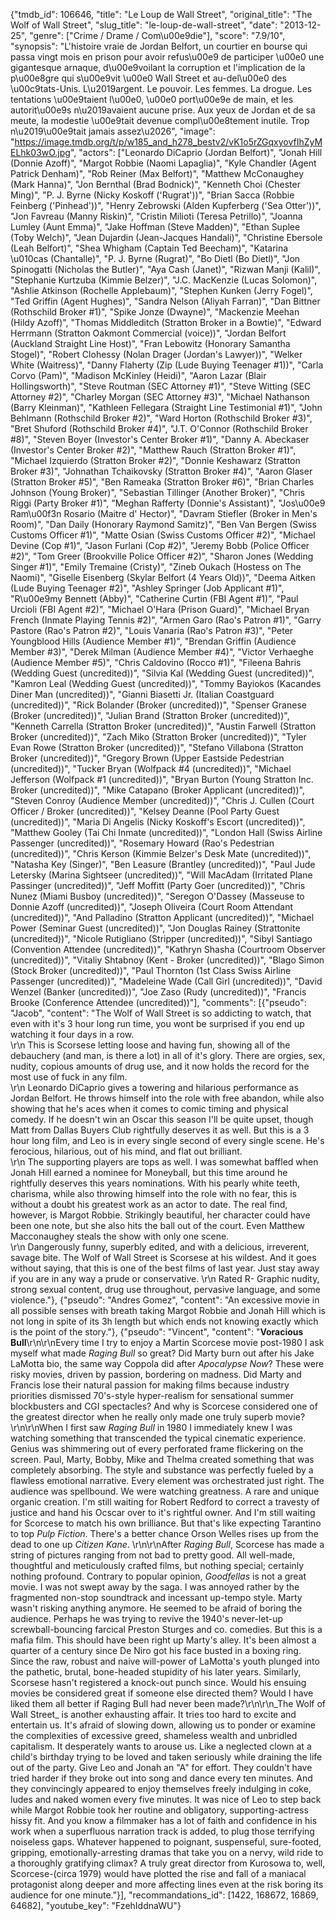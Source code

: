 {"tmdb_id": 106646, "title": "Le Loup de Wall Street", "original_title": "The Wolf of Wall Street", "slug_title": "le-loup-de-wall-street", "date": "2013-12-25", "genre": ["Crime / Drame / Com\u00e9die"], "score": "7.9/10", "synopsis": "L'histoire vraie de Jordan Belfort, un courtier en bourse qui passa vingt mois en prison pour avoir refus\u00e9 de participer \u00e0 une gigantesque arnaque, d\u00e9voilant la corruption et l'implication de la p\u00e8gre qui s\u00e9vit \u00e0 Wall Street et au-del\u00e0 des \u00c9tats-Unis. L\u2019argent. Le pouvoir. Les femmes. La drogue. Les tentations \u00e9taient l\u00e0, \u00e0 port\u00e9e de main, et les autorit\u00e9s n\u2019avaient aucune prise. Aux yeux de Jordan et de sa meute, la modestie \u00e9tait devenue compl\u00e8tement inutile. Trop n\u2019\u00e9tait jamais assez\u2026", "image": "https://image.tmdb.org/t/p/w185_and_h278_bestv2/vK1o5rZGqxyovfIhZyMELhk03wO.jpg", "actors": ["Leonardo DiCaprio (Jordan Belfort)", "Jonah Hill (Donnie Azoff)", "Margot Robbie (Naomi Lapaglia)", "Kyle Chandler (Agent Patrick Denham)", "Rob Reiner (Max Belfort)", "Matthew McConaughey (Mark Hanna)", "Jon Bernthal (Brad Bodnick)", "Kenneth Choi (Chester Ming)", "P. J. Byrne (Nicky Koskoff ('Rugrat'))", "Brian Sacca (Robbie Feinberg ('Pinhead'))", "Henry Zebrowski (Alden Kupferberg ('Sea Otter'))", "Jon Favreau (Manny Riskin)", "Cristin Milioti (Teresa Petrillo)", "Joanna Lumley (Aunt Emma)", "Jake Hoffman (Steve Madden)", "Ethan Suplee (Toby Welch)", "Jean Dujardin (Jean-Jacques Handali)", "Christine Ebersole (Leah Belfort)", "Shea Whigham (Captain Ted Beecham)", "Katarina \u010cas (Chantalle)", "P. J. Byrne (Rugrat)", "Bo Dietl (Bo Dietl)", "Jon Spinogatti (Nicholas the Butler)", "Aya Cash (Janet)", "Rizwan Manji (Kalil)", "Stephanie Kurtzuba (Kimmie Belzer)", "J.C. MacKenzie (Lucas Solomon)", "Ashlie Atkinson (Rochelle Applebaum)", "Stephen Kunken (Jerry Fogel)", "Ted Griffin (Agent Hughes)", "Sandra Nelson (Aliyah Farran)", "Dan Bittner (Rothschild Broker #1)", "Spike Jonze (Dwayne)", "Mackenzie Meehan (Hildy Azoff)", "Thomas Middleditch (Stratton Broker in a Bowtie)", "Edward Herrmann (Stratton Oakmont Commercial (voice))", "Jordan Belfort (Auckland Straight Line Host)", "Fran Lebowitz (Honorary Samantha Stogel)", "Robert Clohessy (Nolan Drager (Jordan's Lawyer))", "Welker White (Waitress)", "Danny Flaherty (Zip (Lude Buying Teenager #1))", "Carla Corvo (Pam)", "Madison McKinley (Heidi)", "Aaron Lazar (Blair Hollingsworth)", "Steve Routman (SEC Attorney #1)", "Steve Witting (SEC Attorney #2)", "Charley Morgan (SEC Attorney #3)", "Michael Nathanson (Barry Kleinman)", "Kathleen Fellegara (Straight Line Testimonial #1)", "John Behlmann (Rothschild Broker #2)", "Ward Horton (Rothschild Broker #3)", "Bret Shuford (Rothschild Broker #4)", "J.T. O'Connor (Rothschild Broker #8)", "Steven Boyer (Investor's Center Broker #1)", "Danny A. Abeckaser (Investor's Center Broker #2)", "Matthew Rauch (Stratton Broker #1)", "Michael Izquierdo (Stratton Broker #2)", "Donnie Keshawarz (Stratton Broker #3)", "Johnathan Tchaikovsky (Stratton Broker #4)", "Aaron Glaser (Stratton Broker #5)", "Ben Rameaka (Stratton Broker #6)", "Brian Charles Johnson (Young Broker)", "Sebastian Tillinger (Another Broker)", "Chris Riggi (Party Broker #1)", "Meghan Rafferty (Donnie's Assistant)", "Jos\u00e9 Ram\u00f3n Rosario (Maitre d' Hector)", "Davram Stiefler (Broker in Men's Room)", "Dan Daily (Honorary Raymond Samitz)", "Ben Van Bergen (Swiss Customs Officer #1)", "Matte Osian (Swiss Customs Officer #2)", "Michael Devine (Cop #1)", "Jason Furlani (Cop #2)", "Jeremy Bobb (Police Officer #2)", "Tom Greer (Brookville Police Officer #2)", "Sharon Jones (Wedding Singer #1)", "Emily Tremaine (Cristy)", "Zineb Oukach (Hostess on The Naomi)", "Giselle Eisenberg (Skylar Belfort (4 Years Old))", "Deema Aitken (Lude Buying Teenager #2)", "Ashley Springer (Job Applicant #1)", "R\u00e9my Bennett (Abby)", "Catherine Curtin (FBI Agent #1)", "Paul Urcioli (FBI Agent #2)", "Michael O'Hara (Prison Guard)", "Michael Bryan French (Inmate Playing Tennis #2)", "Armen Garo (Rao's Patron #1)", "Garry Pastore (Rao's Patron #2)", "Louis Vanaria (Rao's Patron #3)", "Peter Youngblood Hills (Audience Member #1)", "Brendan Griffin (Audience Member #3)", "Derek Milman (Audience Member #4)", "Victor Verhaeghe (Audience Member #5)", "Chris Caldovino (Rocco #1)", "Fileena Bahris (Wedding Guest (uncredited))", "Silvia Kal (Wedding Guest (uncredited))", "Kamron Leal (Wedding Guest (uncredited))", "Tommy Bayiokos (Kacandes Diner Man (uncredited))", "Gianni Biasetti Jr. (Italian Coastguard (uncredited))", "Rick Bolander (Broker (uncredited))", "Spenser Granese (Broker (uncredited))", "Julian Brand (Stratton Broker (uncredited))", "Kenneth Carrella (Stratton Broker (uncredited))", "Austin Farwell (Stratton Broker (uncredited))", "Zach Miko (Stratton Broker (uncredited))", "Tyler Evan Rowe (Stratton Broker (uncredited))", "Stefano Villabona (Stratton Broker (uncredited))", "Gregory Brown (Upper Eastside Pedestrian (uncredited))", "Tucker Bryan (Wolfpack #4 (uncredited))", "Michael Jefferson (Wolfpack #1 (uncredited))", "Bryan Burton (Young Stratton Inc. Broker (uncredited))", "Mike Catapano (Broker Applicant (uncredited))", "Steven Conroy (Audience Member (uncredited))", "Chris J. Cullen (Court Officer / Broker (uncredited))", "Kelsey Deanne (Pool Party Guest (uncredited))", "Maria Di Angelis (Nicky Koskoff's Escort (uncredited))", "Matthew Gooley (Tai Chi Inmate (uncredited))", "London Hall (Swiss Airline Passenger (uncredited))", "Rosemary Howard (Rao's Pedestrian (uncredited))", "Chris Kerson (Kimmie Belzer's Desk Mate (uncredited))", "Natasha Key (Singer)", "Ben Leasure (Brantley (uncredited))", "Paul Jude Letersky (Marina Sightseer (uncredited))", "Will MacAdam (Irritated Plane Passinger (uncredited))", "Jeff Moffitt (Party Goer (uncredited))", "Chris Nunez (Miami Busboy (uncredited))", "Seregon O'Dassey (Masseuse to Donnie Azoff (uncredited))", "Joseph Oliveira (Court Room Attendant (uncredited))", "And Palladino (Stratton Applicant (uncredited))", "Michael Power (Seminar Guest (uncredited))", "Jon Douglas Rainey (Strattonite (uncredited))", "Nicole Rutigliano (Stripper (uncredited))", "Sibyl Santiago (Convention Attendee (uncredited))", "Kathryn Shasha (Courtroom Observer (uncredited))", "Vitaliy Shtabnoy (Kent - Broker (uncredited))", "Blago Simon (Stock Broker (uncredited))", "Paul Thornton (1st Class Swiss Airline Passenger (uncredited))", "Madeleine Wade (Call Girl (uncredited))", "David Wenzel (Banker (uncredited))", "Joe Zaso (Rudy (uncredited))", "Francis Brooke (Conference Attendee (uncredited))"], "comments": [{"pseudo": "Jacob", "content": "The Wolf of Wall Street is so addicting to watch, that even with it's 3 hour long run time, you wont be surprised if you end up watching it four days in a row. <br>\r\n     This is Scorsese letting loose and having fun, showing all of the debauchery (and man, is there a lot) in all of it's glory. There are orgies, sex, nudity, copious amounts of drug use, and it now holds the record for the most use of fuck in any film. <br>\r\n     Leonardo DiCaprio gives a towering and hilarious performance as Jordan Belfort. He throws himself into the role with free abandon, while also showing that he's aces when it comes to comic timing and physical comedy. If he doesn't win an Oscar this season I'll be quite upset, though Matt from Dallas Buyers Club rightfully deserves it as well. But this is a 3 hour long film, and Leo is in every single second of every single scene. He's ferocious, hilarious, out of his mind, and flat out brilliant.<br>\r\n     The supporting players are tops as well. I was somewhat baffled when Jonah Hill earned a nominee for Moneyball, but this time around he rightfully deserves this years nominations. With his pearly white teeth, charisma, while also throwing himself into the role with no fear, this is without a doubt his greatest work as an actor to date. The real find, however, is Margot Robbie. Strikingly beautiful, her character could have been one note, but she also hits the ball out of the court. Even Matthew Macconaughey steals the show with only one scene. <br>\r\n     Dangerously funny, superbly edited, and with a delicious, irreverent, savage bite. The Wolf of Wall Street is Scorsese at his wildest. And it goes without saying, that this is one of the best films of last year. Just stay away if you are in any way a prude or conservative. \r\n     Rated R- Graphic nudity, strong sexual content, drug use throughout, pervasive language, and some violence."}, {"pseudo": "Andres Gomez", "content": "An excessive movie in all possible senses with breath taking Margot Robbie and Jonah Hill which is not long in spite of its 3h length but which ends not knowing exactly which is the point of the story."}, {"pseudo": "Vincent", "content": "**Voracious Bull**\r\n\r\nEvery time I try to enjoy a Martin Scorcese movie post-1980 I ask myself what made _Raging Bull_ so great? Did Marty burn out after his Jake LaMotta bio, the same way Coppola did after _Apocalypse Now_? These were risky movies, driven by passion, bordering on madness. Did Marty and Francis lose their natural passion for making films because industry priorities dismissed 70's-style hyper-realism for sensational summer blockbusters and CGI spectacles? And why is Scorcese considered one of the greatest director when he really only made one truly superb movie?\r\n\r\nWhen I first saw _Raging Bull_ in 1980 I immediately knew I was watching something that transcended the typical cinematic experience. Genius was shimmering out of every perforated frame flickering on the screen. Paul, Marty, Bobby, Mike and Thelma created something that was completely absorbing. The style and substance was perfectly fueled by a flawless emotional narrative. Every element was orchestrated just right. The audience was spellbound. We were watching greatness. A rare and unique organic creation. I'm still waiting for Robert Redford to correct a travesty of justice and hand his Ocscar over to it's rightful owner. And I'm still waiting for Scorcese to match his own brilliance. But that's like expecting Tarantino to top _Pulp Fiction_. There's a better chance Orson Welles rises up from the dead to one up _Citizen Kane_. \r\n\r\nAfter _Raging Bull_, Scorcese has made a string of pictures ranging from not bad to pretty good. All well-made, thoughtful and meticulously crafted films, but nothing special; certainly nothing profound. Contrary to popular opinion, _Goodfellas_ is not a great movie. I was not swept away by the saga. I was annoyed rather by the fragmented non-stop soundtrack and incessant up-tempo style. Marty wasn't risking anything anymore. He seemed to be afraid of boring the audience. Perhaps he was trying to revive the 1940's never-let-up screwball-bouncing farcical Preston Sturges and co. comedies. But this is a mafia film. This should have been right up Marty's alley. It's been almost a quarter of a century since De Niro got his face busted in a boxing ring. Since the raw, robust and naive will-power of LaMotta's youth plunged into the pathetic, brutal, bone-headed stupidity of his later years. Similarly, Scorsese hasn't registered a knock-out punch since. Would his ensuing movies be considered great if someone else directed them? Would I have liked them all better if Raging Bull had never been made?\r\n\r\n_The Wolf of Wall Street_ is another exhausting affair. It tries too hard to excite and entertain us. It's afraid of slowing down, allowing us to ponder or examine the complexities of excessive greed, shameless wealth and unbridled capitalism. It desperately wants to arouse us. Like a neglected clown at a child's birthday trying to be loved and taken seriously while draining the life out of the party. Give Leo and Jonah an \"A\" for effort. They couldn't have tried harder if they broke out into song and dance every ten minutes. And they convincingly appeared to enjoy themselves freely indulging in coke, ludes and naked women every five minutes. It was nice of Leo to step back while Margot Robbie took her routine and obligatory, supporting-actress hissy fit. And you know a filmmaker has a lot of faith and confidence in his work when a superfluous narration track is added, to plug those terrifying noiseless gaps. Whatever happened to poignant, suspenseful, sure-footed, gripping, emotionally-arresting dramas that take you on a nervy, wild ride to a thoroughly gratifying climax? A truly great director from Kurosowa to, well, Scorcese-(circa 1979) would have plotted the rise and fall of a maniacal protagonist along deeper and more affecting lines even at the risk boring its audience for one minute."}], "recommandations_id": [1422, 168672, 16869, 64682], "youtube_key": "FzehIddnaWU"}
